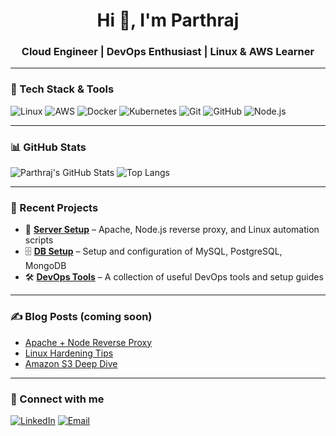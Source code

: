 <h1 align="center">Hi 👋, I'm Parthraj</h1>
<h3 align="center">Cloud Engineer | DevOps Enthusiast | Linux & AWS Learner</h3>

---

### 🔧 Tech Stack & Tools
![Linux](https://img.shields.io/badge/Linux-FCC624?style=flat-square&logo=linux&logoColor=black)
![AWS](https://img.shields.io/badge/AWS-FF9900?style=flat-square&logo=amazon-aws&logoColor=white)
![Docker](https://img.shields.io/badge/Docker-2496ED?style=flat-square&logo=docker&logoColor=white)
![Kubernetes](https://img.shields.io/badge/Kubernetes-326CE5?style=flat-square&logo=kubernetes&logoColor=white)
![Git](https://img.shields.io/badge/Git-F05032?style=flat-square&logo=git&logoColor=white)
![GitHub](https://img.shields.io/badge/GitHub-181717?style=flat-square&logo=github&logoColor=white)
![Node.js](https://img.shields.io/badge/Node.js-339933?style=flat-square&logo=node.js&logoColor=white)

---

### 📊 GitHub Stats

![Parthraj's GitHub Stats](https://github-readme-stats.vercel.app/api?username=parthraj-g0hil&show_icons=true&theme=radical&hide_title=true)
![Top Langs](https://github-readme-stats.vercel.app/api/top-langs/?username=parthraj-g0hil&layout=compact&theme=radical)

---

### 🚀 Recent Projects
- 🔧 **[Server Setup](https://github.com/parthraj-g0hil/server-setup)** – Apache, Node.js reverse proxy, and Linux automation scripts
- 🗄️ **[DB Setup](https://github.com/parthraj-g0hil/db-setup)** – Setup and configuration of MySQL, PostgreSQL, MongoDB
- 🛠️ **[DevOps Tools](https://github.com/parthraj-g0hil/devops-tools)** – A collection of useful DevOps tools and setup guides

---

### ✍️ Blog Posts (coming soon)
- [Apache + Node Reverse Proxy](#)
- [Linux Hardening Tips](#)
- [Amazon S3 Deep Dive](#)

---

### 🔗 Connect with me
[![LinkedIn](https://img.shields.io/badge/LinkedIn-blue?style=flat-square&logo=linkedin&logoColor=white)](https://www.linkedin.com/in/parthraj-g0hil/)
[![Email](https://img.shields.io/badge/Email-grey?style=flat-square&logo=gmail&logoColor=white)](mailto:your.email@example.com)

